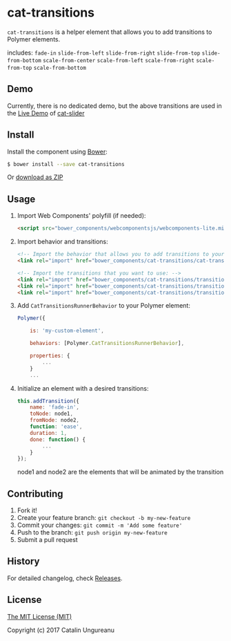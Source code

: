 <!--
[![Published on webcomponents.org](https://img.shields.io/badge/webcomponents.org-published-blue.svg)](https://www.webcomponents.org/element/the-catalin/cat-transitions)
-->
# cat-transitions

`cat-transitions` is a helper element that allows you to add transitions to Polymer elements.

includes:
`fade-in`
`slide-from-left`
`slide-from-right`
`slide-from-top`
`slide-from-bottom`
`scale-from-center`
`scale-from-left`
`scale-from-right`
`scale-from-top`
`scale-from-bottom`

## Demo

Currently, there is no dedicated demo, but the above transitions are used in the [Live Demo](http://webcomponents.online/cat-slider/) of [cat-slider](https://www.webcomponents.org/element/the-catalin/cat-slider)

## Install

Install the component using [Bower](http://bower.io/):

```sh
$ bower install --save cat-transitions
```

Or [download as ZIP](https://github.com/the-catalin/cat-transitions/archive/master.zip)

## Usage

1. Import Web Components' polyfill (if needed):

    ```html
    <script src="bower_components/webcomponentsjs/webcomponents-lite.min.js"></script>
    ```

2. Import behavior and transitions:

    ```html
    <!-- Import the behavior that allows you to add transitions to your elements -->
    <link rel="import" href="bower_components/cat-transitions/cat-transitions-runner-behavior.html">

    <!-- Import the transitions that you want to use: -->
    <link rel="import" href="bower_components/cat-transitions/transitions/fade-in.html">
    <link rel="import" href="bower_components/cat-transitions/transitions/scale-from-center.html">
    <link rel="import" href="bower_components/cat-transitions/transitions/slide-from-right.html">
    ```

3. Add `CatTransitionsRunnerBehavior` to your Polymer element:

	```js
	Polymer({      

	    is: 'my-custom-element',

	    behaviors: [Polymer.CatTransitionsRunnerBehavior],

	    properties: {
	    	...
	    }
	    ...
	```

4. Initialize an element with a desired transitions:

	```js
	this.addTransition({
	    name: 'fade-in',
        toNode: node1,
        fromNode: node2,
        function: 'ease',
        duration: 1,
        done: function() {
        	...
        }
	});
	```
	
	node1 and node2 are the elements that will be animated by the transition


## Contributing

1. Fork it!
2. Create your feature branch: `git checkout -b my-new-feature`
3. Commit your changes: `git commit -m 'Add some feature'`
4. Push to the branch: `git push origin my-new-feature`
5. Submit a pull request

## History

For detailed changelog, check [Releases](https://github.com/the-catalin/cat-transitions/releases).

## License

[The MIT License (MIT)](https://opensource.org/licenses/MIT)

Copyright (c) 2017 Catalin Ungureanu
